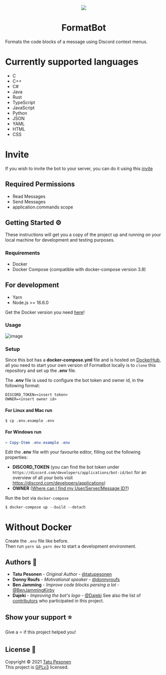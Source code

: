 <div align="center">
  <img src="https://user-images.githubusercontent.com/7150217/127782061-8a600d38-cede-4438-be38-ba1f1ce4e243.png"/>
  <h1>FormatBot</hi>
  

</div>
Formats the code blocks of a message using Discord context menus.

# Currently supported languages
- C
- C++
- C#
- Java
- Rust
- TypeScript
- JavaScript
- Python
- JSON
- YAML
- HTML
- CSS

# Invite

If you wish to invite the bot to your server, you can do it using this [invite](https://discord.com/api/oauth2/authorize?client_id=871058245404475423&permissions=68608&scope=applications.commands%20bot)

## Required Permissions

- Read Messages
- Send Messages
- application.commands scope

## Getting Started ⚙️

These instructions will get you a copy of the project up and running on your local machine for development and testing purposes.

### Requirements

- Docker
- Docker Compose (compatible with docker-compose version 3.8)

## For development
- Yarn
- Node.js >= 16.6.0

Get the Docker version you need [here](https://hub.docker.com/search?q=docker&type=edition&offering=community)!


### Usage
![image](https://user-images.githubusercontent.com/7150217/132768378-d2a9a907-6f21-461b-83b1-8beeabc334ee.png)


### Setup

Since this bot has a **docker-compose.yml** file and is hosted on [DockerHub](https://hub.docker.com/r/nnari/formatbot), all you need to start your own version of Formatbot locally is to `clone` this repository and set up the **.env** file.

The **.env** file is used to configure the bot token and owner id, in the following format:

```
DISCORD_TOKEN=<insert token>
OWNER=<insert owner id>
```

#### For **Linux** and **Mac** run

```console
$ cp .env.example .env
```

#### For **Windows** run

```powershell
> Copy-Item .env.example .env
```

Edit the **.env** file with your favourite editor, filling out the following properties:

- **DISCORD_TOKEN** (you can find the bot token under `https://discord.com/developers/applications/bot-id/bot` for an overview of all your bots visit https://discord.com/developers/applications)
- **OWNER** ([Where can I find my User/Server/Message ID?](https://support.discord.com/hc/en-us/articles/206346498-Where-can-I-find-my-User-Server-Message-ID-))

Run the bot via `docker-compose`

```console
$ docker-compose up --build --detach
```

# Without Docker

Create the `.env` file like before.  
Then run `yarn && yarn dev` to start a development environment.

## Authors 👤

- **Tatu Pesonen** - _Original Author_ - [@tatupesonen](https://github.com/tatupesonen)
- **Donny Roufs** - _Motivational speaker_ - [@donnyroufs](https://github.com/donnyroufs)
- **Ben Jamming** - _Improve code blocks parsing a lot_ - [@BenJammingKirby](https://github.com/benjammingkirby)
- **Dajeki** - _Improving the bot's logo_ - [@Dajeki](https://github.com/dajeki)
  See also the list of [contributors](https://github.com/tatupesonen/formatbot/graphs/contributors) who participated in this project.

## Show your support ⭐️

Give a ⭐️ if this project helped you!

## License 📝

Copyright © 2021 [Tatu Pesonen](https://github.com/tatupesonen) <br>
This project is [GPLv3](LICENSE) licensed.
